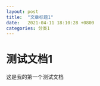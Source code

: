 ```yaml
---
layout: post
title:  "文章标题1"
date:   2021-04-11 18:10:28 +0800
categories: 分类1
---
```


# 测试文档1
这是我的第一个测试文档
